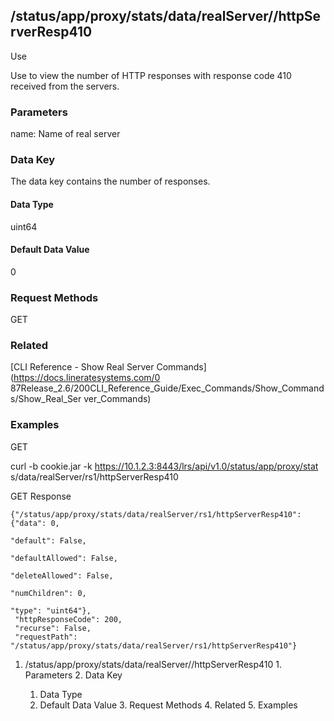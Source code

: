 ## /status/app/proxy/stats/data/realServer/<name>/httpServerResp410

Use

Use to view the number of HTTP responses with response code 410 received from
the servers.

### Parameters

name: Name of real server

### Data Key

The data key contains the number of responses.

#### Data Type

uint64

#### Default Data Value

0

### Request Methods

GET

### Related

[CLI Reference - Show Real Server Commands](https://docs.lineratesystems.com/0
87Release_2.6/200CLI_Reference_Guide/Exec_Commands/Show_Commands/Show_Real_Ser
ver_Commands)

### Examples

GET

curl -b cookie.jar -k https://10.1.2.3:8443/lrs/api/v1.0/status/app/proxy/stat
s/data/realServer/rs1/httpServerResp410

GET Response

    
    {"/status/app/proxy/stats/data/realServer/rs1/httpServerResp410": {"data": 0,
                                                                             "default": False,
                                                                             "defaultAllowed": False,
                                                                             "deleteAllowed": False,
                                                                             "numChildren": 0,
                                                                             "type": "uint64"},
     "httpResponseCode": 200,
     "recurse": False,
     "requestPath": "/status/app/proxy/stats/data/realServer/rs1/httpServerResp410"}
    

  1. /status/app/proxy/stats/data/realServer/<name>/httpServerResp410
    1. Parameters
    2. Data Key
      1. Data Type
      2. Default Data Value
    3. Request Methods
    4. Related
    5. Examples

